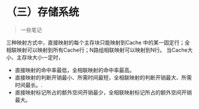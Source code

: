 # （三）存储系统

> 一些笔记

三种映射方式中，直接映射的每个主存块只能映射到Cache 中的某一固定行；全相联映射可以映射到所有Cache行；N路组相联映射可以映射到N行。
当Cache大小、主存块大小一定时，
- 直接映射的命中率最低，全相联映射的命中率最高。
- 直接映射的判断开销最小、所需时间最短，全相联映射的判断开销最大、所需时间最长。.
- 直接映射标记所占的额外空间开销最少，全相联映射标记所占的额外空间开销最大。
